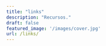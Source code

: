 ```yaml
---
title: "links"
description: "Recursos."
draft: false
featured_image: '/images/cover.jpg'
url: /links/
---
```


